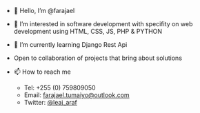 - 👋 Hello, I’m @farajael
- 👀 I’m interested in software development with specifity on web development using HTML, CSS, JS, PHP & PYTHON
- 🌱 I’m currently learning Django Rest Api
- Open to collaboration of projects that bring about solutions

- 📫 How to reach me 
  - Tel: +255 (0) 759809050
  - Email: [farajael.tumaiyo@outlook.com](mailto:farajael.tumaiyo@outlook.com)
  - Twitter: [@leaj_araf](www.twitter.com/leaj_araf)


